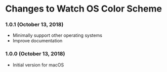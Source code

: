# Changes to Watch OS Color Scheme

### 1.0.1 (October 13, 2018)

- Minimally support other operating systems
- Improve documentation

### 1.0.0 (October 13, 2018)

- Initial version for macOS
